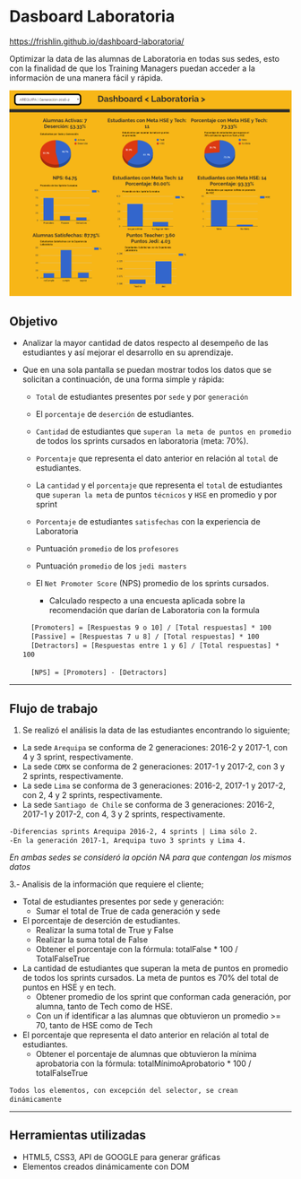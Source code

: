 # **Dasboard Laboratoria**

https://frishlin.github.io/dashboard-laboratoria/

Optimizar la data de las alumnas de Laboratoria en todas sus sedes, esto con la finalidad de que los Training Managers puedan acceder a la informaciòn de una manera fácil y rápida.

![data-dashboard](https://github.com/frishlin/dashboard-laboratoria/blob/master/assets/images/data-dashboard.png)

## Objetivo

* Analizar la mayor cantidad de datos respecto al desempeño de las estudiantes y así mejorar el desarrollo en su aprendizaje.

* Que en una sola pantalla se puedan mostrar todos los datos que se solicitan a continuación, de una forma simple y rápida:

  - `Total` de estudiantes presentes por `sede` y por `generación`

  - El `porcentaje` de `deserción` de estudiantes.

  - `Cantidad` de estudiantes que `superan la meta de puntos en promedio` de todos los sprints cursados en laboratoria (meta: 70%).

  - `Porcentaje` que representa el dato anterior en relación al `total` de estudiantes.

  - La `cantidad` y el `porcentaje` que representa el `total` de estudiantes que `superan la meta` de puntos `técnicos` y `HSE` en promedio y por sprint

  - `Porcentaje` de estudiantes `satisfechas` con la experiencia de Laboratoria

  - Puntuación `promedio` de los `profesores`

  - Puntuación `promedio` de los `jedi masters`

  - El `Net Promoter Score` (NPS) promedio de los sprints cursados.

      * Calculado respecto a una encuesta aplicada sobre la recomendación que darían de Laboratoria con la formula

  ```
    [Promoters] = [Respuestas 9 o 10] / [Total respuestas] * 100
    [Passive] = [Respuestas 7 u 8] / [Total respuestas] * 100
    [Detractors] = [Respuestas entre 1 y 6] / [Total respuestas] * 100

    [NPS] = [Promoters] - [Detractors]
  ```
***

## Flujo de trabajo

1. Se realizó el análisis la data de las estudiantes encontrando lo siguiente;

  * La sede `Arequipa` se conforma de 2 generaciones: 2016-2 y 2017-1, con 4 y 3 sprint, respectivamente.
  * La sede `CDMX` se conforma de 2 generaciones: 2017-1 y 2017-2, con 3 y 2 sprints, respectivamente.
  * La sede `Lima` se conforma de 3 generaciones: 2016-2, 2017-1 y 2017-2, con 2, 4 y 2 sprints, respectivamente.
  * La sede `Santiago de Chile` se conforma de 3 generaciones: 2016-2, 2017-1 y 2017-2, con 4, 3 y 2 sprints, respectivamente.

```
-Diferencias sprints Arequipa 2016-2, 4 sprints | Lima sólo 2.
-En la generación 2017-1, Arequipa tuvo 3 sprints y Lima 4.
```
_En ambas sedes se consideró la opción NA para que contengan los mismos datos_

  3.- Analisis de la información que requiere el cliente;

  - Total de estudiantes presentes por sede y generación:
      - Sumar el total de True de cada generación y sede
  - El porcentaje de deserción de estudiantes.
      - Realizar la suma total de True y False
      - Realizar la suma total de False
      - Obtener el porcentaje con la fórmula: totalFalse * 100 / TotalFalseTrue
  - La cantidad de estudiantes que superan la meta de puntos en promedio de todos los sprints cursados. La meta de puntos es 70% del total de puntos en HSE y en tech.
      - Obtener promedio de los sprint que conforman cada generación, por alumna, tanto de Tech como de HSE.
      - Con un if identificar a las alumnas que obtuvieron un promedio >= 70, tanto de HSE como de Tech
  - El porcentaje que representa el dato anterior en relación al total de estudiantes.
    - Obtener el porcentaje de alumnas que obtuvieron la mínima aprobatoria con la fórmula: totalMínimoAprobatorio * 100 / totalFalseTrue

```
Todos los elementos, con excepción del selector, se crean dinámicamente
```
***
## Herramientas utilizadas
* HTML5, CSS3, API de GOOGLE para generar gráficas
* Elementos creados dinámicamente con DOM
